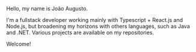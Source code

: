 Hello, my name is João Augusto.

I'm a fullstack developer working mainly with Typescript + React.js and Node.js, but broadening my horizons with others languages, such as Java and .NET.
Various projects are available on my repositories.

Welcome!
